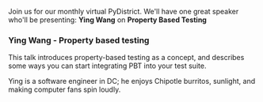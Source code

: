 <!--
.. title: October Meetup
.. slug: october-meetup
.. date: 2020-10-18 21:17:39 UTC-05:00
.. tags: meetup
.. category: main-meetup
.. link: https://www.meetup.com/pydistrict/events/274066238/
.. description: PyDistrict's October Meetup
.. type: text
-->

Join us for our monthly virtual PyDistrict. We'll have one great speaker who'll
be presenting: **Ying Wang** on **Property Based Testing**

<!-- TEASER_END -->

### Ying Wang - Property based testing

This talk introduces property-based testing as a concept, and describes some
ways you can start integrating PBT into your test suite.

Ying is a software engineer in DC; he enjoys Chipotle burritos, sunlight, and
making computer fans spin loudly.
